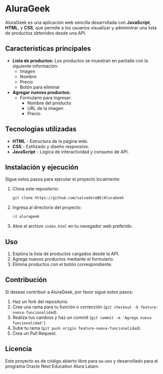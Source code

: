 # AluraGeek

AluraGeek es una aplicación web sencilla desarrollada con **JavaScript**, **HTML**, y **CSS**, que permite a los usuarios visualizar y administrar una lista de productos obtenidos desde una API.

## Características principales

- **Lista de productos:** Los productos se muestran en pantalla con la siguiente información:
  - Imagen
  - Nombre
  - Precio
  - Botón para eliminar
- **Agregar nuevos productos:**
  - Formulario para ingresar:
    - Nombre del producto
    - URL de la imagen
    - Precio

## Tecnologías utilizadas

- **HTML** - Estructura de la página web.
- **CSS** - Estilizado y diseño responsivo.
- **JavaScript** - Lógica de interactividad y consumo de API.

## Instalación y ejecución

Sigue estos pasos para ejecutar el proyecto localmente:

1. Clona este repositorio:
   ```bash
   git clone https://github.com/salvadoreBE/AluraGeek
   ```

2. Ingresa al directorio del proyecto:
   ```bash
   cd alurageek
   ```

3. Abre el archivo `index.html` en tu navegador web preferido.

## Uso

1. Explora la lista de productos cargados desde la API.
2. Agrega nuevos productos mediante el formulario.
3. Elimina productos con el botón correspondiente.

## Contribución

Si deseas contribuir a AluraGeek, por favor sigue estos pasos:

1. Haz un fork del repositorio.
2. Crea una rama para tu función o corrección (`git checkout -b feature-nueva-funcionalidad`).
3. Realiza tus cambios y haz un commit (`git commit -m 'Agrega nueva funcionalidad'`).
4. Sube tu rama (`git push origin feature-nueva-funcionalidad`).
5. Crea un Pull Request.

## Licencia

Este proyecto es de código abierto libre para su uso y desarrollado para el programa Oracle Next Education Alura Latam.


